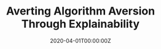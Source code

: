 ---
title: Averting Algorithm Aversion Through Explainability
summary: Conducted an online lab (A/B testing) experiment through Qualtrics Survey Platform and Amazon MTurk to determine the effect of model explainability on machine learning model aversion.
tags:
- A/B Testing
date: "2020-04-01T00:00:00Z"

# Optional external URL for project (replaces project detail page).
external_link: https://towardsdatascience.com/averting-algorithm-aversion-through-explainability-f186d8c787dc

image:
  caption: Photo by Cole Keister on Unsplash
  focal_point: Smart
---
